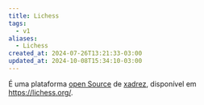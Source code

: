 ```yaml
---
title: Lichess
tags:
  - v1
aliases:
  - Lichess
created_at: 2024-07-26T13:21:33-03:00
updated_at: 2024-10-08T15:34:10-03:00
---
```


É uma plataforma [open Source](Open_Source.md) de [xadrez](../../../../atomos/2024/08/06/Xadrez.md), disponível em https://lichess.org/.